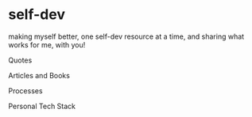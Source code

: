 # self-dev
making myself better, one self-dev resource at a time, and sharing what works for me, with you!

Quotes

Articles and Books

Processes

Personal Tech Stack 



